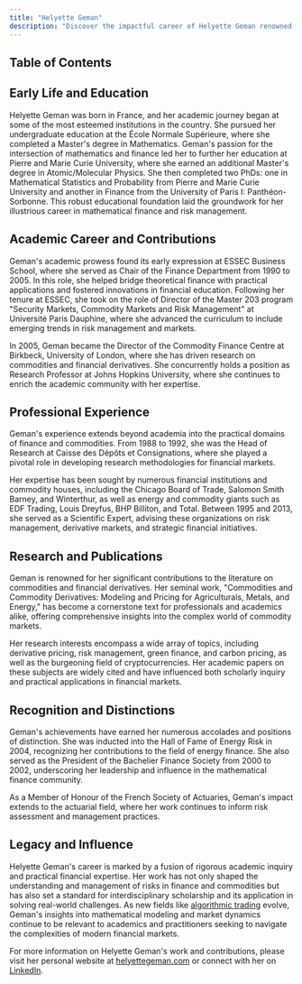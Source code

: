 ```yaml
---
title: "Helyette Geman"
description: "Discover the impactful career of Helyette Geman renowned for her pioneering work in mathematical finance risk management and algorithmic trading."
---
```




## Table of Contents

## Early Life and Education

Helyette Geman was born in France, and her academic journey began at some of the most esteemed institutions in the country. She pursued her undergraduate education at the École Normale Supérieure, where she completed a Master's degree in Mathematics. Geman's passion for the intersection of mathematics and finance led her to further her education at Pierre and Marie Curie University, where she earned an additional Master's degree in Atomic/Molecular Physics. She then completed two PhDs: one in Mathematical Statistics and Probability from Pierre and Marie Curie University and another in Finance from the University of Paris I: Panthéon-Sorbonne. This robust educational foundation laid the groundwork for her illustrious career in mathematical finance and risk management.

## Academic Career and Contributions

Geman's academic prowess found its early expression at ESSEC Business School, where she served as Chair of the Finance Department from 1990 to 2005. In this role, she helped bridge theoretical finance with practical applications and fostered innovations in financial education. Following her tenure at ESSEC, she took on the role of Director of the Master 203 program "Security Markets, Commodity Markets and Risk Management" at Université Paris Dauphine, where she advanced the curriculum to include emerging trends in risk management and markets.

In 2005, Geman became the Director of the Commodity Finance Centre at Birkbeck, University of London, where she has driven research on commodities and financial derivatives. She concurrently holds a position as Research Professor at Johns Hopkins University, where she continues to enrich the academic community with her expertise.

## Professional Experience

Geman's experience extends beyond academia into the practical domains of finance and commodities. From 1988 to 1992, she was the Head of Research at Caisse des Dépôts et Consignations, where she played a pivotal role in developing research methodologies for financial markets.

Her expertise has been sought by numerous financial institutions and commodity houses, including the Chicago Board of Trade, Salomon Smith Barney, and Winterthur, as well as energy and commodity giants such as EDF Trading, Louis Dreyfus, BHP Billiton, and Total. Between 1995 and 2013, she served as a Scientific Expert, advising these organizations on risk management, derivative markets, and strategic financial initiatives.

## Research and Publications

Geman is renowned for her significant contributions to the literature on commodities and financial derivatives. Her seminal work, "Commodities and Commodity Derivatives: Modeling and Pricing for Agriculturals, Metals, and Energy," has become a cornerstone text for professionals and academics alike, offering comprehensive insights into the complex world of commodity markets.

Her research interests encompass a wide array of topics, including derivative pricing, risk management, green finance, and carbon pricing, as well as the burgeoning field of cryptocurrencies. Her academic papers on these subjects are widely cited and have influenced both scholarly inquiry and practical applications in financial markets.

## Recognition and Distinctions

Geman's achievements have earned her numerous accolades and positions of distinction. She was inducted into the Hall of Fame of Energy Risk in 2004, recognizing her contributions to the field of energy finance. She also served as the President of the Bachelier Finance Society from 2000 to 2002, underscoring her leadership and influence in the mathematical finance community.

As a Member of Honour of the French Society of Actuaries, Geman's impact extends to the actuarial field, where her work continues to inform risk assessment and management practices.

## Legacy and Influence

Helyette Geman's career is marked by a fusion of rigorous academic inquiry and practical financial expertise. Her work has not only shaped the understanding and management of risks in finance and commodities but has also set a standard for interdisciplinary scholarship and its application in solving real-world challenges. As new fields like [algorithmic trading](/wiki/algorithmic-trading) evolve, Geman's insights into mathematical modeling and market dynamics continue to be relevant to academics and practitioners seeking to navigate the complexities of modern financial markets. 

For more information on Helyette Geman's work and contributions, please visit her personal website at [helyettegeman.com](http://helyettegeman.com/) or connect with her on [LinkedIn](https://www.linkedin.com/in/helyettegeman).